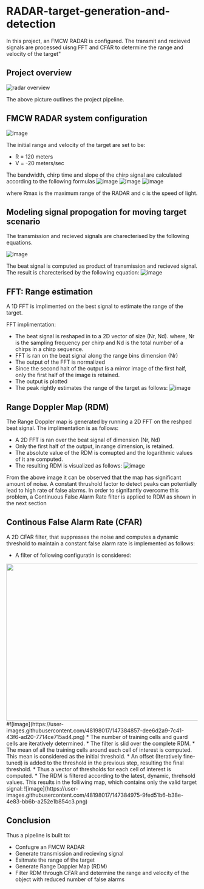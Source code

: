 # RADAR-target-generation-and-detection
In this project, an FMCW RADAR is configured. The transmit and recieved signals are processed uisng FFT and CFAR to determine the range and velocity of the target"

## Project overview
![radar overview](https://user-images.githubusercontent.com/48198017/147384345-3214cb23-d2a4-4d0f-8069-7702290f0dce.PNG)

The above picture outlines the project pipeline.

## FMCW RADAR system configuration
![image](https://user-images.githubusercontent.com/48198017/147384420-d3192d74-2397-49de-8b6f-86602ee84b20.png)

The initial range and velocity of the target are set to be: 
* R = 120 meters
* V = -20 meters/sec

The bandwidth, chirp time and slope of the chirp signal are calculated according to the following formulas
![image](https://user-images.githubusercontent.com/48198017/147384457-723a9aa0-503c-449f-8044-28e9135bb5da.png)
![image](https://user-images.githubusercontent.com/48198017/147384461-3810b13f-9b8c-461a-a30a-07ae3bb32c20.png)
![image](https://user-images.githubusercontent.com/48198017/147384466-1df91916-87f6-4fa7-b734-6a26885b5b88.png)

where Rmax is the maximum range of the RADAR and c is the speed of light.

## Modeling signal propogation for moving target scenario

The transmission and recieved signals are charecterised by the following equations.

![image](https://user-images.githubusercontent.com/48198017/147384507-82b52a36-bce1-4c37-bee6-ff042bfbea8b.png)

The beat signal is computed as product of transmission and recieved signal. The result is charecterised by the following equation: 
![image](https://user-images.githubusercontent.com/48198017/147384524-02758f9b-a970-4db9-acc4-8ba42eef068d.png)

## FFT: Range estimation
A 1D FFT is implimented on the best signal to estimate the range of the target. 

FFT implimentation: 
* The beat signal is reshaped in to a 2D vector of size (Nr, Nd). where, Nr is the sampling frequency per chirp and Nd is the total number of a chirps in a chirp sequence. 
* FFT is ran on the beat signal along the range bins dimension (Nr)
* The output of the FFT is normalized
* Since the second halt of the output is a mirror image of the first half, only the first half of the image is retained. 
* The output is plotted 
* The peak rightly estimates the range of the target as follows: 
![image](https://user-images.githubusercontent.com/48198017/147384741-1e7a4fc3-36bd-490d-8573-9d500c6eea58.png)

## Range Doppler Map (RDM)

The Range Doppler map is generated by running a 2D FFT on the reshped beat signal. The implimentation is as follows: 
* A 2D FFT is ran over the beat signal of dimension (Nr, Nd)
* Only the first half of the output, in range dimension, is retained. 
* The absolute value of the RDM is comupted and the logarithmic values of it are computed. 
* The resulting RDM is visualized as follows: 
![image](https://user-images.githubusercontent.com/48198017/147384810-0f67c2a1-5313-4e1f-9211-f0ef691e0408.png)

From  the above image it can be observed that the map has significant amount of noise. A constant thrushold factor to detect peaks can potentially lead to high rate of false alarms. In order to signifantly overcome this problem, a Continuous False Alarm Rate filter is applied to RDM as shown in the next section

## Continous False Alarm Rate (CFAR)
A 2D CFAR filter, that suppresses the noise and computes a dynamic threshold to maintain a constant false alarm rate is implemented as follows: 
* A filter of following configuratin is considered: 
<img src="https://user-images.githubusercontent.com/48198017/147384857-dee6d2a9-7c41-43f6-ad20-7714ce715ad4.png" width="779" height="414" />
#![image](https://user-images.githubusercontent.com/48198017/147384857-dee6d2a9-7c41-43f6-ad20-7714ce715ad4.png)
* The number of training cells and guard cells are iteratively determined. 
* The filter is slid over the complete RDM. 
* The mean of all the training cells around each cell of interest is computed. This mean is considered as the initial threshold.
* An offset (Iteratively fine-tuned) is added to the threshold in the previous step, resulting the final threshold.
* Thus a vector of thresholds for each cell of interest is computed. 
* The RDM is filtered according to the latest, dynamic, threhsold values. This results in the folliwing map, which contains only the valid target signal:
![image](https://user-images.githubusercontent.com/48198017/147384975-9fed51b6-b38e-4e83-bb6b-a252e1b854c3.png)

## Conclusion
Thus a pipeline is built to:
* Confugre an FMCW RADAR
* Generate transmission and recieving signal
* Esitmate the range of the target 
* Generate Range Doppler Map (RDM)
* Filter RDM through CFAR and determine the range and velocity of the object with reduced number of false alarms
